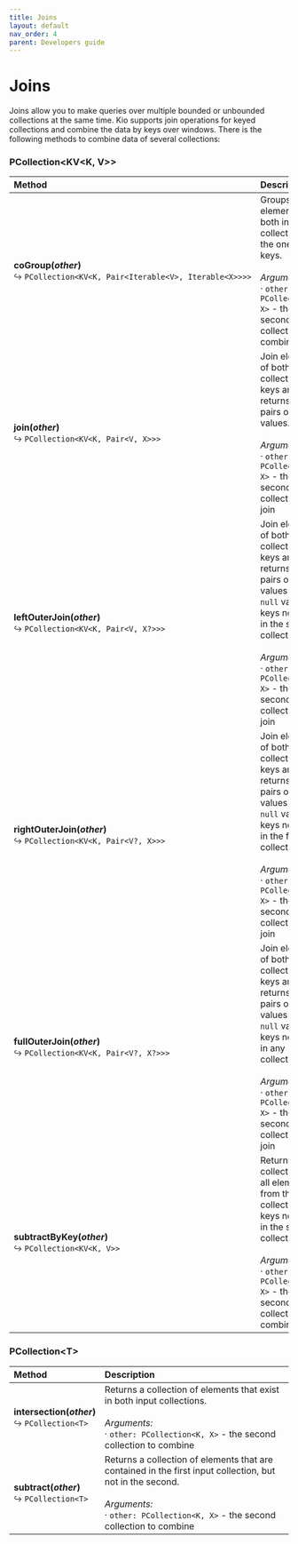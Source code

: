 ```yaml
---
title: Joins
layout: default
nav_order: 4
parent: Developers guide
---
```


# Joins

Joins allow you to make queries over multiple bounded or unbounded collections at the same time.
Kio supports join operations for keyed collections and combine the data by keys over windows.
There is the following methods to combine data of several collections:

<h3>PCollection&lt;KV&lt;K,&nbsp;V&gt;&gt;</h3>

| Method | Description |
|:--|:--|
| **coGroup(_other_)**<br /><small>↪️</small>&nbsp;<code>PCollection&lt;KV&lt;K,&nbsp;Pair&lt;Iterable&lt;V&gt;,&nbsp;Iterable&lt;X&gt;&gt;&gt;&gt;</code> | Groups elements of both input collections into the one by keys.<br /><br />_Arguments:_<br />·&nbsp;`other: PCollection<K, X>` - the second keyed collection to combine |
| **join(_other_)**<br /><small>↪️</small>&nbsp;<code>PCollection&lt;KV&lt;K,&nbsp;Pair&lt;V,&nbsp;X&gt;&gt;&gt;</code> | Join elements of both input collections by keys and returns all pairs of the values.<br /><br />_Arguments:_<br />·&nbsp;`other: PCollection<K, X>` - the second keyed collection to join |
| **leftOuterJoin(_other_)**<br /><small>↪️</small>&nbsp;<code>PCollection&lt;KV&lt;K,&nbsp;Pair&lt;V,&nbsp;X?&gt;&gt;&gt;</code> | Join elements of both input collections by keys and returns all pairs of the values and `null` value for keys not found in the second collection.<br /><br />_Arguments:_<br />·&nbsp;`other: PCollection<K, X>` - the second keyed collection to join |
| **rightOuterJoin(_other_)**<br /><small>↪️</small>&nbsp;<code>PCollection&lt;KV&lt;K,&nbsp;Pair&lt;V?,&nbsp;X&gt;&gt;&gt;</code> | Join elements of both input collections by keys and returns all pairs of the values and `null` value for keys not found in the first collection.<br /><br />_Arguments:_<br />·&nbsp;`other: PCollection<K, X>` - the second keyed collection to join |
| **fullOuterJoin(_other_)**<br /><small>↪️</small>&nbsp;<code>PCollection&lt;KV&lt;K,&nbsp;Pair&lt;V?,&nbsp;X?&gt;&gt;&gt;</code> | Join elements of both input collections by keys and returns all pairs of the values and `null` value for keys not found in any collection.<br /><br />_Arguments:_<br />·&nbsp;`other: PCollection<K, X>` - the second keyed collection to join |
| **subtractByKey(_other_)**<br /><small>↪️</small>&nbsp;<code>PCollection&lt;KV&lt;K,&nbsp;V&gt;&gt;</code> | Returns a collection with all elements from the input collection with keys not found in the second collection.<br /><br />_Arguments:_<br />·&nbsp;`other: PCollection<K, X>` - the second keyed collection to combine |

<h3>PCollection&lt;T&gt;</h3>

| Method | Description |
|:--|:--|
| **intersection(_other_)**<br /><small>↪️</small>&nbsp;<code>PCollection&lt;T&gt;</code> | Returns a collection of elements that exist in both input collections.<br /><br />_Arguments:_<br />·&nbsp;`other: PCollection<K, X>` - the second collection to combine |
| **subtract(_other_)**<br /><small>↪️</small>&nbsp;<code>PCollection&lt;T&gt;</code> | Returns a collection of elements that are contained in the first input collection, but not in the second.<br /><br />_Arguments:_<br />·&nbsp;`other: PCollection<K, X>` - the second collection to combine |

